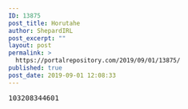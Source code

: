 ```yaml
---
ID: 13875
post_title: Horutahe
author: ShepardIRL
post_excerpt: ""
layout: post
permalink: >
  https://portalrepository.com/2019/09/01/13875/
published: true
post_date: 2019-09-01 12:08:33
---
```

<pre>103208344601</pre>